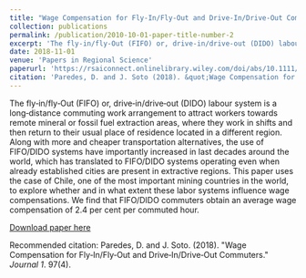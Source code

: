 ```yaml
---
title: "Wage Compensation for Fly‐In/Fly‐Out and Drive‐In/Drive‐Out Commuters"
collection: publications
permalink: /publication/2010-10-01-paper-title-number-2
excerpt: 'The fly‐in/fly‐Out (FIFO) or, drive‐in/drive‐out (DIDO) labour system is a long‐distance commuting work arrangement to attract workers towards remote mineral or fossil fuel extraction areas, where they work in shifts and then return to their usual place of residence located in a different region. Along with more and cheaper transportation alternatives, the use of FIFO/DIDO systems have importantly increased in last decades around the world, which has translated to FIFO/DIDO systems operating even when already established cities are present in extractive regions. This paper uses the case of Chile, one of the most important mining countries in the world, to explore whether and in what extent these labor systems influence wage compensations. We find that FIFO/DIDO commuters obtain an average wage compensation of 2.4 per cent per commuted hour.'
date: 2018-11-01
venue: 'Papers in Regional Science'
paperurl: 'https://rsaiconnect.onlinelibrary.wiley.com/doi/abs/10.1111/pirs.12296'
citation: 'Paredes, D. and J. Soto (2018). &quot;Wage Compensation for Fly‐In/Fly‐Out and Drive‐In/Drive‐Out Commuters.&quot; <i>Journal 1</i>. 97(4).'
---
```

The fly‐in/fly‐Out (FIFO) or, drive‐in/drive‐out (DIDO) labour system is a long‐distance commuting work arrangement to attract workers towards remote mineral or fossil fuel extraction areas, where they work in shifts and then return to their usual place of residence located in a different region. Along with more and cheaper transportation alternatives, the use of FIFO/DIDO systems have importantly increased in last decades around the world, which has translated to FIFO/DIDO systems operating even when already established cities are present in extractive regions. This paper uses the case of Chile, one of the most important mining countries in the world, to explore whether and in what extent these labor systems influence wage compensations. We find that FIFO/DIDO commuters obtain an average wage compensation of 2.4 per cent per commuted hour.

[Download paper here](https://rsaiconnect.onlinelibrary.wiley.com/doi/abs/10.1111/pirs.12296)

Recommended citation: Paredes, D. and J. Soto. (2018). "Wage Compensation for Fly‐In/Fly‐Out and Drive‐In/Drive‐Out Commuters." <i>Journal 1</i>. 97(4).
